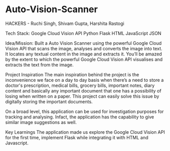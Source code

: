 # Auto-Vision-Scanner

HACKERS - Ruchi Singh, Shivam Gupta, Harshita Rastogi

Tech Stack:
Google Cloud Vision API
Python
Flask
HTML
JavaScript
JSON
 
Idea/Mission:
Built a Auto Vision Scanner using the powerful Google Cloud Vision API that scans the image, analyses and converts the image into text. It locates any textual content in the image and extracts it. 
You’ll be amazed by the extent to which the powerful Google Cloud Vision API visualises and extracts the text from the image. 

Project Inspiration
The main inspiration behind the project is the inconvenience we face on a day to day basis when there’s a need to store a doctor's prescription, medical bills, grocery bills, important notes, diary content and basically any important document that one has a possibility of losing when written on a paper. 
This project can easily solve this issue by digitally storing the important documents.

On a broad level, this application can be used for investigation purposes for tracking and analysing. Infact, the application has the capability to give similar image suggestions as well.

Key Learnings
The application made us explore the Google Cloud Vision API for the first time, implement Flask while integrating it with HTML and Javascript.
